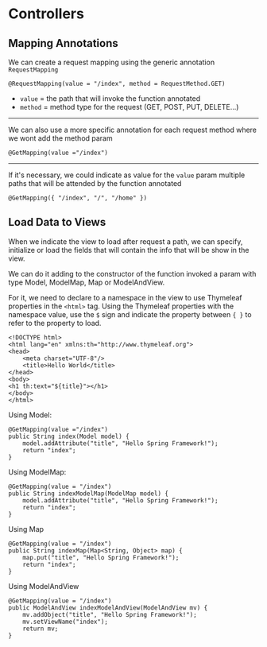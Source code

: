 # Controllers
## Mapping Annotations
We can create a request mapping using the generic annotation `RequestMapping`
```
@RequestMapping(value = "/index", method = RequestMethod.GET)
```
- `value` = the path that will invoke the function annotated
- `method` = method type for the request (GET, POST, PUT, DELETE...)
---
We can also use a more specific annotation for each request method where we wont add the method param
```
@GetMapping(value ="/index")
```
---
If it's necessary, we could indicate as value for the `value` param multiple paths that will be attended by the function annotated
```
@GetMapping({ "/index", "/", "/home" })
```

## Load Data to Views
When we indicate the view to load after request a path, we can specify, initialize or load the fields that will contain the info that will be show in the view.

We can do it adding to the constructor of the function invoked a param with type Model, ModelMap, Map or ModelAndView.

For it, we need to declare to a namespace in the view to use Thymeleaf properties in the `<html>` tag. 
Using the Thymeleaf properties with the namespace value, use the `$` sign and indicate the property between `{ }` to refer to the property to load. 
```
<!DOCTYPE html>
<html lang="en" xmlns:th="http://www.thymeleaf.org">
<head>
    <meta charset="UTF-8"/>
    <title>Hello World</title>
</head>
<body>
<h1 th:text="${title}"></h1>
</body>
</html>
```

Using Model:
```
@GetMapping(value ="/index")
public String index(Model model) {
    model.addAttribute("title", "Hello Spring Framework!");
    return "index";
}
```

Using ModelMap:
```
@GetMapping(value = "/index")
public String indexModelMap(ModelMap model) {
    model.addAttribute("title", "Hello Spring Framework!");
    return "index";
}
```

Using Map
```    
@GetMapping(value = "/index")
public String indexMap(Map<String, Object> map) {
    map.put("title", "Hello Spring Framework!");
    return "index";
}
```

Using ModelAndView
``` 
@GetMapping(value = "/index")
public ModelAndView indexModelAndView(ModelAndView mv) {
    mv.addObject("title", "Hello Spring Framework!");
    mv.setViewName("index");
    return mv;
}
```
